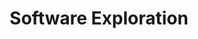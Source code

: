 ---
title: Software Exploration
sections:
  - section_id: intro
    component: Intro
    type: intro
    title: Intro
    content: >-
        Learn with me as a learn new tech stuff 🖥🧠
template: posts
---